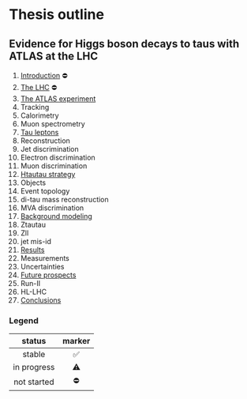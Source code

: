 # Thesis outline

## Evidence for Higgs boson decays to taus with ATLAS at the LHC

1. [Introduction]()          :no_entry:
2. [The LHC]()               :no_entry:
3. [The ATLAS experiment]()
  1. Tracking
  2. Calorimetry
  3. Muon spectrometry
4. [Tau leptons]()
  1. Reconstruction
  2. Jet discrimination
  3. Electron discrimination
  4. Muon discrimination
5. [Htautau strategy]()
  1. Objects
  2. Event topology
  3. di-tau mass reconstruction
  4. MVA discrimination
6. [Background modeling]()
  1. Ztautau
  2. Zll
  3. jet mis-id
7. [Results]()
  1. Measurements
  2. Uncertainties
8. [Future prospects]()
  1. Run-II
  2. HL-LHC
9. [Conclusions]()

### Legend

| status      | marker             |
|:-----------:|:------------------:|
| stable      | :white_check_mark: |
| in progress | :warning:          |
| not started | :no_entry:         |

